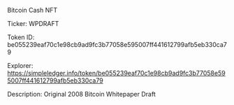 Bitcoin Cash NFT

Ticker: WPDRAFT

Token ID: be055239eaf70c1e98cb9ad9fc3b77058e595007ff441612799afb5eb330ca79

Explorer: https://simpleledger.info/token/be055239eaf70c1e98cb9ad9fc3b77058e595007ff441612799afb5eb330ca79

Description: Original 2008 Bitcoin Whitepaper Draft